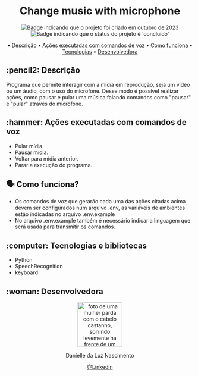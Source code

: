 <h1 align="center">Change music with microphone</h1>

<p align="center">
    <img alt="Badge indicando que o projeto foi criado em outubro de 2023" src="https://img.shields.io/badge/Data%20de%20cria%C3%A7%C3%A3o-Outubro%2F2023-blue">
    <img alt="Badge indicando que o status do projeto é 'concluído'" src="https://img.shields.io/badge/Status-Concluído-green">
</p>

<p align="center">
    • <a href="#descricao">Descrição</a>
    • <a href="#acoes">Ações executadas com comandos de voz</a>
    • <a href="#como-funciona">Como funciona</a>
    • <a href="#tecnologias">Tecnologias</a>
    • <a href="#Desenvolvedora">Desenvolvedora</a>
</p>

<h2 id="descricao">:pencil2: Descrição</h2>
Programa que permite interagir com a mídia em reprodução, seja um vídeo ou um áudio, com o uso do microfone. Desse modo é possível realizar ações, como pausar e pular uma música falando comandos como "pausar" e "pular" através do microfone.

<h2 id="acoes">:hammer: Ações executadas com comandos de voz</h2>

- Pular mídia.
- Pausar mídia.
- Voltar para mídia anterior.
- Parar a execução do programa.

<h2 id="como-funciona">🗣️ Como funciona?</h2>

- Os comandos de voz que gerarão cada uma das ações citadas acima devem ser configurados num arquivo .env, as variáveis de ambientes estão indicadas no arquivo .env.example
- No arquivo .env.example também é necessário indicar a linguagem que será usada para transmitir os comandos.

<h2 id="tecnologias">:computer: Tecnologias e bibliotecas</h2>

- Python
- SpeechRecognition
- keyboard

<h2 id="Desenvolvedora">:woman: Desenvolvedora</h2>

<p align="center">
  <a href="https://github.com/Danielle-Luz">
    <img width="120px" src="https://avatars.githubusercontent.com/u/99164019?v=4" alt="foto de uma mulher parda com o cabelo castanho, sorrindo levemente na frente de um fundo verde com bits">
  </a>
</p>
<p align="center">
Danielle da Luz Nascimento
</p>
<p align="center">
<a href="https://www.linkedin.com/in/danielle-da-luz-nascimento/">@Linkedin</a>
</p>
